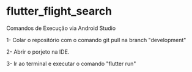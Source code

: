 # flutter_flight_search

Comandos de Execução via Android Studio

1- Colar o repositório com o comando git pull na branch "development"

2- Abrir o porjeto na IDE.

3- Ir ao terminal e executar o comando "flutter run"

